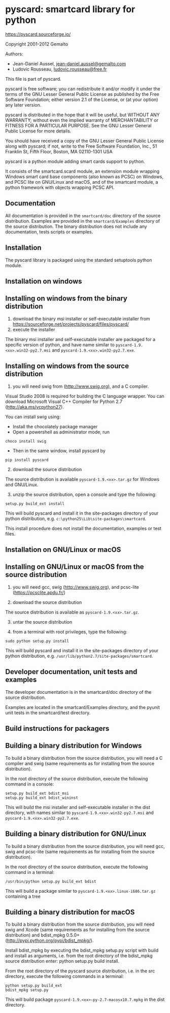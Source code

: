 pyscard: smartcard library for python
=====================================

https://pyscard.sourceforge.io/

Copyright 2001-2012 Gemalto

Authors:
- Jean-Daniel Aussel, jean-daniel.aussel@gemalto.com
- Ludovic Rousseau, ludovic.rousseau@free.fr

This file is part of pyscard.

pyscard is free software; you can redistribute it and/or modify it under
the terms of the GNU Lesser General Public License as published by the
Free Software Foundation; either version 2.1 of the License, or (at your
option) any later version.

pyscard is distributed in the hope that it will be useful, but WITHOUT
ANY WARRANTY; without even the implied warranty of MERCHANTABILITY or
FITNESS FOR A PARTICULAR PURPOSE.  See the GNU Lesser General Public
License for more details.

You should have received a copy of the GNU Lesser General Public License
along with pyscard; if not, write to the Free Software Foundation, Inc.,
51 Franklin St, Fifth Floor, Boston, MA 02110-1301 USA

pyscard is a python module adding smart cards support to python.

It consists of the smartcard.scard module, an extension module wrapping
Windows smart card base components (also known as PCSC) on Windows, and
PCSC lite on GNU/Linux and macOS, and of the smartcard module, a
python framework with objects wrapping PCSC API.


Documentation
-------------
All documentation is provided in the `smartcard/doc` directory of the
source distribution.  Examples are provided in the `smartcard/Examples`
directory of the source distribution.  The binary distribution does not
include any documentation, tests scripts or examples.


Installation
------------
The pyscard library is packaged using the standard setuptools python
module.

Installation on windows
-----------------------

Installing on windows from the binary distribution
--------------------------------------------------

1. download the binary msi installer or self-executable installer from https://sourceforge.net/projects/pyscard/files/pyscard/
2. execute the installer

The binary msi installer and self-executable installer are packaged for
a specific version of python, and have name similar to
`pyscard-1.9.<xx>.win32-py2.7.msi` and `pyscard-1.9.<xx>.win32-py2.7.exe`.


Installing on windows from the source distribution
---------------------------------------------------

1. you will need swig from (http://www.swig.org), and a C compiler.

Visual Studio 2008 is required for building the C language wrapper. You can
download Microsoft Visual C++ Compiler for Python 2.7
(http://aka.ms/vcpython27).

You can install swig using:

* Install the chocolately package manager
* Open a powershell as administrator mode, run
```
choco install swig
```
* Then in the same window, install pyscard by
```
pip install pyscard
```

2. download the source distribution

The source distribution is available `pyscard-1.9.<xx>.tar.gz` for Windows and GNU/Linux.

3. unzip the source distribution, open a console and type the following:

```
setup.py build_ext install
```

This will build pyscard and install it in the site-packages directory of
your python distribution, e.g. `c:\python25\Lib\site-packages\smartcard`.

This install procedure does not install the documentation, examples or test
files.

Installation on GNU/Linux or macOS
----------------------------------

Installing on GNU/Linux or macOS from the source distribution
-------------------------------------------------------------

1. you will need gcc, swig (http://www.swig.org), and pcsc-lite
(https://pcsclite.apdu.fr/)

2. download the source distribution

The source distribution is available as `pyscard-1.9.<xx>.tar.gz`.

3. untar the source distribution

4. from a terminal with root privileges, type the following:

```
sudo python setup.py install
```

This will build pyscard and install it in the site-packages directory of
your python distribution, e.g.
`/usr/lib/python2.7/site-packages/smartcard`.

Developer documentation, unit tests and examples
------------------------------------------------
The developer documentation is in the smartcard/doc directory of the
source distribution.

Examples are located in the smartcard/Examples directory, and the pyunit
unit tests in the smartcard/test directory.

Build instructions for packagers
--------------------------------

Building a binary distribution for Windows
------------------------------------------

To build a binary distribution from the source distribution, you will
need a C compiler and swig (same requirements as for installing
from the source distribution).

In the root directory of the source distribution, execute the following
command in a console:

```
setup.py build_ext bdist_msi
setup.py build_ext bdist_wininst
```

This will build the msi installer and self-executable installer in the
dist directory, with names similar to `pyscard-1.9.<xx>.win32-py2.7.msi` and
`pyscard-1.9.<xx>.win32-py2.7.exe`.

Building a binary distribution for GNU/Linux
--------------------------------------------

To build a binary distribution from the source distribution, you will
need gcc, swig and pcsc-lite (same requirements as for installing
from the source distribution).

In the root directory of the source distribution, execute the following
command in a terminal:

```
/usr/bin/python setup.py build_ext bdist
```

This will build a package similar to `pyscard-1.9.<xx>.linux-i686.tar.gz`
containing a tree

Building a binary distribution for macOS
----------------------------------------

To build a binary distribution from the source distribution, you will
need swig and Xcode (same requirements as for installing from the source
distribution) and bdist_mpkg 0.5.0+ (http://pypi.python.org/pypi/bdist_mpkg/).

Install bdist_mpkg by executing the bdist_mpkg setup.py script with
build and install as arguments, i.e. from the root directory of the
bdist_mpkg source distribution enter: python setup.py build install.

From the root directory of the pyscard source distribution,
i.e. in the src directory, execute the following commands in a terminal:

```
python setup.py build_ext
bdist_mpkg setup.py
```

This will build package `pyscard-1.9.<xx>-py-2.7-macosx10.7.mpkg` in the dist
directory.
